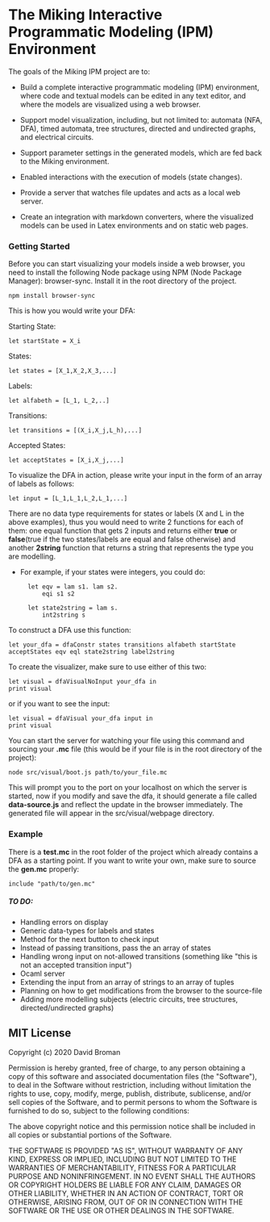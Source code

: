 
# The Miking Interactive Programmatic Modeling (IPM) Environment

The goals of the Miking IPM project are to:

* Build a complete interactive programmatic modeling (IPM) environment,
  where code and textual models can be edited in any text editor, and
  where the models are visualized using a web browser.

* Support model visualization, including, but not limited to:
automata (NFA, DFA), timed automata, tree structures, directed and
undirected graphs, and electrical circuits.

* Support parameter settings in the generated models, which are fed
  back to the Miking environment.

* Enabled interactions with the execution of models (state changes).

* Provide a server that watches file updates and acts as a local web server.

* Create an integration with markdown converters, where the visualized
  models can be used in Latex environments and on static web pages.


### Getting Started

Before you can start visualizing your models inside a web browser, you need to
install the following Node package using NPM (Node Package Manager): browser-sync.
Install it in the root directory of the project.

    npm install browser-sync


This is how you would write your DFA:

Starting State:

    let startState = X_i

States:

    let states = [X_1,X_2,X_3,...]

Labels:

    let alfabeth = [L_1, L_2,..]

Transitions:

    let transitions = [(X_i,X_j,L_h),...]

Accepted States:

    let acceptStates = [X_i,X_j,...]
    
To visualize the DFA in action, please write your input in the form of an array of labels as follows:

    let input = [L_1,L_1,L_2,L_1,...]
    
There are no data type requirements for states or labels (X and L in the above examples), thus you would need to write 2 functions for each of them: one equal function that gets 2 inputs and returns either **true** or **false**(true if the two states/labels are equal and false otherwise) and another **2string** function that returns a string that represents the type you are modelling. 

* For example, if your states were integers, you could do:

        let eqv = lam s1. lam s2.
            eqi s1 s2
            
        let state2string = lam s.
            int2string s
            
            

To construct a DFA use this function:

    let your_dfa = dfaConstr states transitions alfabeth startState acceptStates eqv eql state2string label2string

To create the visualizer, make sure to use either of this two:

    let visual = dfaVisualNoInput your_dfa in
    print visual

or if you want to see the input:

    let visual = dfaVisual your_dfa input in
    print visual

You can start the server for watching your file using this command and sourcing your **.mc** file (this would be if your file is in the root directory of the project):

    node src/visual/boot.js path/to/your_file.mc

This will prompt you to the port on your localhost on which the server is started, now if you modify and save the dfa, it should generate a file called **data-source.js** and reflect the update in the browser immediately. The generated file will appear in the src/visual/webpage directory.

### Example

There is a **test.mc** in the root folder of the project which already contains a DFA as a starting point. If you want to write your own, make sure to source the **gen.mc** properly:

    include "path/to/gen.mc"

##### TO DO:

- Handling errors on display
- Generic data-types for labels and states
- Method for the next button to check input
- Instead of passing transitions, pass the an array of states
- Handling wrong input on not-allowed transitions (something like "this is not an accepted transition input")
- Ocaml server
- Extending the input from an array of strings to an array of tuples
- Planning on how to get modifications from the browser to the source-file
- Adding more modelling subjects (electric circuits, tree structures, directed/undirected graphs)


## MIT License

Copyright (c) 2020 David Broman

Permission is hereby granted, free of charge, to any person obtaining a copy
of this software and associated documentation files (the "Software"), to deal
in the Software without restriction, including without limitation the rights
to use, copy, modify, merge, publish, distribute, sublicense, and/or sell
copies of the Software, and to permit persons to whom the Software is
furnished to do so, subject to the following conditions:

The above copyright notice and this permission notice shall be included in all
copies or substantial portions of the Software.

THE SOFTWARE IS PROVIDED "AS IS", WITHOUT WARRANTY OF ANY KIND, EXPRESS OR
IMPLIED, INCLUDING BUT NOT LIMITED TO THE WARRANTIES OF MERCHANTABILITY,
FITNESS FOR A PARTICULAR PURPOSE AND NONINFRINGEMENT. IN NO EVENT SHALL THE
AUTHORS OR COPYRIGHT HOLDERS BE LIABLE FOR ANY CLAIM, DAMAGES OR OTHER
LIABILITY, WHETHER IN AN ACTION OF CONTRACT, TORT OR OTHERWISE, ARISING FROM,
OUT OF OR IN CONNECTION WITH THE SOFTWARE OR THE USE OR OTHER DEALINGS IN THE
SOFTWARE.
